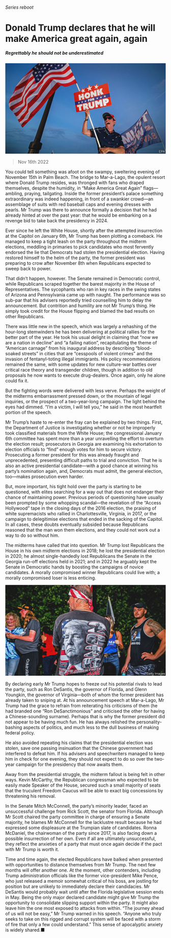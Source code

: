 ###### Series reboot

# Donald Trump declares that he will make America great again, again 

##### Regrettably he should not be underestimated 

![image](images/20221119_USP001.jpg) 

> Nov 16th 2022 

You could tell something was afoot on the swampy, sweltering evening of November 15th in Palm Beach. The bridge to Mar-a-Lago, the opulent resort where Donald Trump resides, was thronged with fans who draped themselves, despite the humidity, in “Make America Great Again” flags—ambling, praying, tailgating. Inside the former president’s palace something extraordinary was indeed happening, in front of a swankier crowd—an assemblage of suits with red baseball caps and evening dresses with pearls. Mr Trump was there to announce formally a decision that he had already hinted at over the past year: that he would be embarking on a revenge bid to take back the presidency in 2024.

Ever since he left the White House, shortly after the attempted insurrection at the Capitol on January 6th, Mr Trump has been plotting a comeback. He managed to keep a tight leash on the party throughout the midterm elections, meddling in primaries to pick candidates who most fervently endorsed the lie that Democrats had stolen the presidential election. Having restored himself to the helm of the party, the former president was preparing to crow after November 8th when Republicans expected to sweep back to power.

That didn’t happen, however. The Senate remained in Democratic control, while Republicans scraped together the barest majority in the House of Representatives. The sycophants who ran in key races in the swing states of Arizona and Pennsylvania came up with naught. The performance was so sub-par that his advisers reportedly tried counselling him to delay the announcement. But contrition and humility are not Mr Trump’s thing. He simply took credit for the House flipping and blamed the bad results on other Republicans.

There was little new in the speech, which was largely a rehashing of the hour-long stemwinders he has been delivering at political rallies for the better part of the year. He took his usual delight in claiming that “now we are a nation in decline” and “a failing nation”, recapitulating the theme of “American carnage” from his inaugural address by describing “blood-soaked streets” in cities that are “cesspools of violent crimes” and the invasion of fentanyl-toting illegal immigrants. His policy recommendations remained the same, with some updates for new culture-war battles over critical race theory and transgender children, though in addition to old proposals he now wants to execute drug-dealers. Once again, only he alone could fix it.

But the fighting words were delivered with less verve. Perhaps the weight of the midterms embarrassment pressed down, or the mountain of legal inquiries, or the prospect of a two-year-long campaign. The light behind the eyes had dimmed. “I’m a victim, I will tell you,” he said in the most heartfelt portion of the speech.

Mr Trump’s haste to re-enter the fray can be explained by two things. First, the Department of Justice is investigating whether or not he improperly took classified materials from the White House; the congressional January 6th committee has spent more than a year unravelling the effort to overturn the election result; prosecutors in Georgia are examining his exhortation to election officials to “find” enough votes for him to secure victory. Prosecuting a former president for this was already fraught and unprecedented, presenting difficult paths to trial and conviction. That he is also an active presidential candidate—with a good chance at winning his party’s nomination again, and, Democrats must admit, the general election, too—makes prosecution even harder.

But, more important, his tight hold over the party is starting to be questioned, with elites searching for a way out that does not endanger their chance of maintaining power. Previous periods of questioning have usually been prompted by some whopping scandal—the revelation of the “Access Hollywood” tape in the closing days of the 2016 election, the praising of white supremacists who rallied in Charlottesville, Virginia, in 2017, or the campaign to delegitimise elections that ended in the sacking of the Capitol. In all cases, these doubts eventually subsided because Republicans reasoned that the man won them elections, and they could not work out a way to do so without him.

The midterms have called that into question. Mr Trump lost Republicans the House in his own midterm elections in 2018; he lost the presidential election in 2020; he almost single-handedly lost Republicans the Senate in the Georgia run-off elections held in 2021; and in 2022 he arguably kept the Senate in Democratic hands by boosting the campaigns of novice candidates. A morally compromised winner Republicans could live with; a morally compromised loser is less enticing.

![image](images/20221119_USP002.jpg) 


By declaring early Mr Trump hopes to freeze out his potential rivals to lead the party, such as Ron DeSantis, the governor of Florida, and Glenn Youngkin, the governor of Virginia—both of whom the former president has already taken to sniping at. At his announcement speech at Mar-a-Lago, Mr Trump had the grace to refrain from reiterating his criticisms of them (he had branded one “Ron DeSanctimonious” and criticised the other for having a Chinese-sounding surname). Perhaps that is why the former president did not appear to be having much fun. He has always relished the personality-bashing aspects of politics, and much less to the dull business of making federal policy.

He also avoided repeating his claims that the presidential election was stolen, save one passing insinuation that the Chinese government had interfered to defeat him. If his advisers and speechwriters managed to keep him in check for one evening, they should not expect to do so over the two-year campaign for the presidency that now awaits them. 

Away from the presidential struggle, the midterm fallout is being felt in other ways. Kevin McCarthy, the Republican congressman who expected to be easily made Speaker of the House, secured such a small majority of seats that the truculent Freedom Caucus will be able to exact big concessions by threatening his removal.

In the Senate Mitch McConnell, the party’s minority leader, faced an unsuccessful challenge from Rick Scott, the senator from Florida. Although Mr Scott chaired the party committee in charge of ensuring a Senate majority, he blames Mr McConnell for the lacklustre result because he had expressed some displeasure at the Trumpian slate of candidates. Ronna McDaniel, the chairwoman of the party since 2017, is also facing down a possible insurrection of her own. Even if all are ultimately unsuccessful, they reflect the anxieties of a party that must once again decide if the pact with Mr Trump is worth it.

Time and time again, the elected Republicans have balked when presented with opportunities to distance themselves from Mr Trump. The next few months will offer another one. At the moment, other contenders, including Trump administration officials like the former vice-president Mike Pence, who just released a memoir somewhat critical of his boss, are jostling for position but are unlikely to immediately declare their candidacies. Mr DeSantis would probably wait until after the Florida legislative session ends in May. Being the only major declared candidate might give Mr Trump the opportunity to consolidate slipping support within the party. It might also leave him the one most exposed to attacks from within. “The journey ahead of us will not be easy,” Mr Trump warned in his speech. “Anyone who truly seeks to take on this rigged and corrupt system will be faced with a storm of fire that only a few could understand.” This sense of apocalyptic anxiety is widely shared.■

